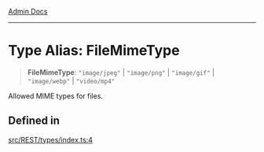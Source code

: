 [Admin Docs](/)

***

# Type Alias: FileMimeType

> **FileMimeType**: `"image/jpeg"` \| `"image/png"` \| `"image/gif"` \| `"image/webp"` \| `"video/mp4"`

Allowed MIME types for files.

## Defined in

[src/REST/types/index.ts:4](https://github.com/Suyash878/talawa-api/blob/cfd688207611ba245c99edd8dbaccb2cdbf6a043/src/REST/types/index.ts#L4)
